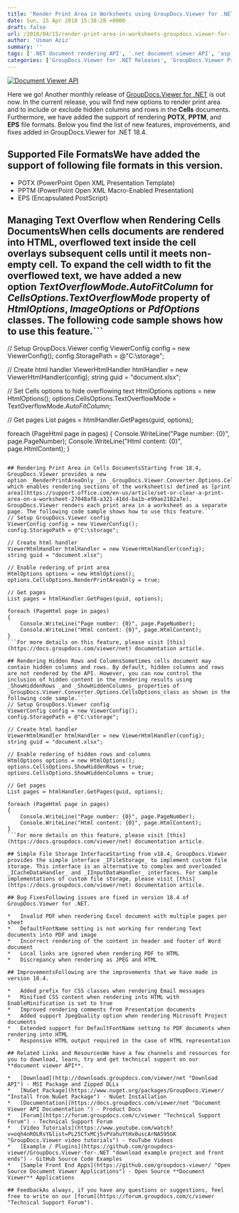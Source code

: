 ```yaml
---
title: 'Render Print Area in Worksheets using GroupDocs.Viewer for .NET 18.4'
date: Sun, 15 Apr 2018 15:38:28 +0000
draft: false
url: /2018/04/15/render-print-area-in-worksheets-groupdocs.viewer-for-.net-18.4/
author: 'Usman Aziz'
summary: ''
tags: ['.NET document rendering API', '.net document viewer API', 'asp.net document viewer API', 'C# document viewer API', 'document rendering API', 'document viewer']
categories: ['GroupDocs.Viewer for .NET Releases', 'GroupDocs.Viewer Product Family']
---
```


[![Document Viewer API](https://blog.groupdocs.com/wp-content/uploads/sites/4/2016/11/groupdocs-viewer-net.png)](https://www.groupdocs.com/products/viewer/net)

Here we go! Another monthly release of [GroupDocs.Viewer for .NET](https://products.groupdocs.com/viewer/net) is out now. In the current release, you will find new options to render print area and to include or exclude hidden columns and rows in the **Cells** documents. Furthermore, we have added the support of rendering **POTX**, **PPTM**, and **EPS** file formats. Below you find the list of new features, improvements, and fixes added in GroupDocs.Viewer for .NET 18.4.

## Supported File FormatsWe have added the support of following file formats in this version.

*   POTX (PowerPoint Open XML Presentation Template)
*   PPTM (PowerPoint Open XML Macro-Enabled Presentation)
*   EPS (Encapsulated PostScript)

## Managing Text Overflow when Rendering Cells DocumentsWhen cells documents are rendered into HTML, overflowed text inside the cell overlays subsequent cells until it meets non-empty cell. To expand the cell width to fit the overflowed text, we have added a new option _TextOverflowMode.AutoFitColumn_ for _CellsOptions.TextOverflowMode_ property of _HtmlOptions_, _ImageOptions_ or _PdfOptions_ classes. The following code sample shows how to use this feature.```
// Setup GroupDocs.Viewer config
ViewerConfig config = new ViewerConfig();
config.StoragePath = @"C:\storage";
   
// Create html handler
ViewerHtmlHandler htmlHandler = new ViewerHtmlHandler(config);
string guid = "document.xlsx";
   
// Set Cells options to hide overflowing text
HtmlOptions options = new HtmlOptions();
options.CellsOptions.TextOverflowMode = TextOverflowMode._AutoFitColumn_;
  
// Get pages 
List pages = htmlHandler.GetPages(guid, options);
   
foreach (PageHtml page in pages)
{
    Console.WriteLine("Page number: {0}", page.PageNumber);
    Console.WriteLine("Html content: {0}", page.HtmlContent);
}
```For more details on this feature, please visit [this](https://docs.groupdocs.com/viewer/net) documentation article.

## Rendering Print Area in Cells DocumentsStarting from 18.4, GroupDocs.Viewer provides a new option _RenderPrintAreaOnly _in _GroupDocs.Viewer.Converter.Options.CellsOptions_class which enables rendering sections of the worksheet(s) defined as [print area](https://support.office.com/en-us/article/set-or-clear-a-print-area-on-a-worksheet-27048af8-a321-416d-ba1b-e99ae2182a7e). GroupDocs.Viewer renders each print area in a worksheet as a separate page. The following code sample shows how to use this feature.```
// Setup GroupDocs.Viewer config
ViewerConfig config = new ViewerConfig();
config.StoragePath = @"C:\storage";
  
// Create html handler
ViewerHtmlHandler htmlHandler = new ViewerHtmlHandler(config);
string guid = "document.xlsx";
  
// Enable redering of print area
HtmlOptions options = new HtmlOptions();
options.CellsOptions.RenderPrintAreaOnly = true;
  
// Get pages 
List pages = htmlHandler.GetPages(guid, options);
  
foreach (PageHtml page in pages)
{
    Console.WriteLine("Page number: {0}", page.PageNumber);
    Console.WriteLine("Html content: {0}", page.HtmlContent);
}
```For more details on this feature, please visit [this](https://docs.groupdocs.com/viewer/net) documentation article.

## Rendering Hidden Rows and ColumnsSometimes cells document may contain hidden columns and rows. By default, hidden columns and rows are not rendered by the API. However, you can now control the inclusion of hidden content in the rendering results using _ShowHiddenRows _and _ShowHiddenColumns_ properties of _GroupDocs.Viewer.Converter.Options.CellsOptions_class as shown in the following code sample.```
// Setup GroupDocs.Viewer config
ViewerConfig config = new ViewerConfig();
config.StoragePath = @"C:\storage";
  
// Create html handler
ViewerHtmlHandler htmlHandler = new ViewerHtmlHandler(config);
string guid = "document.xlsx";
  
// Enable redering of hidden rows and columns
HtmlOptions options = new HtmlOptions();
options.CellsOptions.ShowHiddenRows = true;
options.CellsOptions.ShowHiddenColumns = true;
  
// Get pages 
List pages = htmlHandler.GetPages(guid, options);
  
foreach (PageHtml page in pages)
{
    Console.WriteLine("Page number: {0}", page.PageNumber);
    Console.WriteLine("Html content: {0}", page.HtmlContent);
}
```For more details on this feature, please visit [this](https://docs.groupdocs.com/viewer/net) documentation article.

## Simple File Storage InterfaceStarting from v18.4, GroupDocs.Viewer provides the simple interface _IFileStorage_ to implement custom file storage. This interface is an alternative to complex and overloaded _ICacheDataHandler_ and _IInputDataHandler_ interfaces. For sample implementations of custom file storage, please visit [this](https://docs.groupdocs.com/viewer/net) documentation article.

## Bug FixesFollowing issues are fixed in version 18.4 of GroupDocs.Viewer for .NET.

*   Invalid PDF when rendering Excel document with multiple pages per sheet
*   DefaultFontName setting is not working for rendering Text documents into PDF and image
*   Incorrect rendering of the content in header and footer of Word document
*   Local links are ignored when rendering PDF to HTML
*   Discrepancy when rendering as JPEG and HTML

## ImprovementsFollowing are the improvements that we have made in version 18.4.

*   Added prefix for CSS classes when rendering Email messages
*   Minified CSS content when rendering into HTML with EnableMinification is set to true
*   Improved rendering comments from Presentation documents
*   Added support JpegQuality option when rendering Microsoft Project documents
*   Extended support for DefaultFontName setting to PDF documents when rendering into HTML
*   Responsive HTML output required in the case of HTML representation

## Related Links and ResourcesWe have a few channels and resources for you to download, learn, try and get technical support on our **document viewer API**.

*   [Download](http://downloads.groupdocs.com/viewer/net "Download API") - MSI Package and Zipped DLLs
*   [NuGet Package](https://www.nuget.org/packages/GroupDocs.Viewer/ "Install from NuGet Package") - NuGet Installation
*   [Documentation](https://docs.groupdocs.com/viewer/net "Document Viewer API Documentation ") - Product Docs
*   [Forum](https://forum.groupdocs.com/c/viewer "Technical Support Forum") - Technical Support Forum
*   [Video Tutorials](https://www.youtube.com/watch?v=oqh4nROLRsY&list=PL25CTxMCj5vPVahuYtHx0uscArNA595GK "GroupDocs.Viewer video tutorials") - YouTube Videos
*   [Example / Plugins](https://github.com/groupdocs-viewer/GroupDocs.Viewer-for-.NET "download example project and front ends") - GitHub Source Code Examples
*   [Sample Front End Apps](https://github.com/groupdocs-viewer/ "Open Source Document Viewer Applications") - Open Source **Document Viewer** Applications

## FeedbackAs always, if you have any questions or suggestions, feel free to write on our [forum](https://forum.groupdocs.com/c/viewer "Technical Support Forum").




